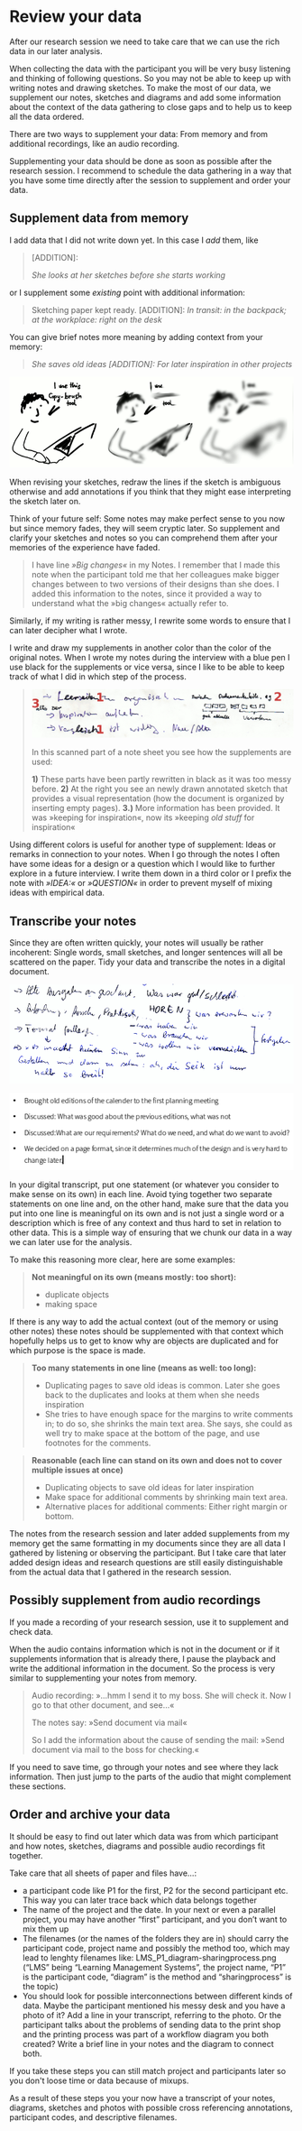 ﻿# Review your data

After our research session we need to take care that we can use the rich data in our later analysis.

When collecting the data with the participant you will be very busy listening and thinking of following questions. So you may not be able to keep up with writing notes and drawing sketches. To make the most of our data, we supplement our notes, sketches and diagrams and add some information about the context of the data gathering to close gaps and to help us to keep all the data ordered.

There are two ways to supplement your data: From memory and from additional recordings, like an audio recording.

Supplementing your data should be done as soon as possible after the research session. I recommend to schedule the data gathering in a way that you have some time directly after the session to supplement and order your data.

## Supplement data from memory

I add data that I did not write down yet. In this case I *add* them, like


> \[ADDITION\]:
>
> *She looks at her sketches before she starts working*


or I supplement some *existing* point with additional information:

> Sketching paper kept ready. \[ADDITION\]: *In transit: in the backpack; at
the workplace: right on the desk*

You can give brief notes more meaning by adding context from your
memory:


> *She saves old ideas \[ADDITION\]: For later inspiration in other
projects*



![memory fades quickly](images/usersketches.png)



When revising your sketches, redraw the lines if the sketch is ambiguous otherwise and add annotations if you think that they might ease interpreting the sketch later on.

Think of your future self: Some notes may make perfect sense to you now
but since memory fades, they will seem cryptic later. So supplement and
clarify your sketches and notes so you can comprehend them after your
memories of the experience have faded.


> I have line *»Big changes«* in my
Notes. I remember that I made this note when the participant told me that her colleagues make bigger
changes between to two versions of their designs than she does.
I added this information to the notes, since it provided a way to understand what the »big changes«
actually refer to.



Similarly, if my writing is rather messy, I rewrite some words to ensure
that I can later decipher what I wrote.

I write and draw my supplements in another color than the color of the original notes. When I wrote my notes
during the interview with a blue pen I use black for the supplements or
vice versa, since I like to be able to keep track of what I did in which
step of the process.



>![](images/NotesSupplements2Anno.png)
>
> In this scanned part of a note sheet you see how the supplements are
 used:
>
>**1)** These parts have been partly rewritten in black as it was too
 messy before. **2)** At the right you see an newly drawn annotated sketch
 that provides a visual representation (how the document is organized
 by inserting empty pages). **3.)** More information has been provided. It
 was »keeping for inspiration«, now its »keeping *old stuff* for
 inspiration«

Using different colors is useful for another type of supplement:
Ideas or remarks in connection to your notes. When I go
through the notes I often have some ideas for a design or a question
which I would like to further explore in a future interview.  I write them down in a third color or I prefix the note with *»IDEA:«* or *»QUESTION«* in order to prevent myself of mixing ideas with empirical data.

## Transcribe your notes

Since they are often written quickly, your notes will usually be rather incoherent: Single words, small sketches, and longer sentences will all be scattered on the paper. Tidy your data and transcribe the notes in a digital document.

![before transcription](images/exampleNotesBeforeTranscript.png)

![after transcription](images/exampleNotesTranscript.png)

In your digital transcript, put one statement (or whatever you consider to make sense on its own) in each line. Avoid tying together two separate statements on one line and, on the other hand, make sure that the data you put into one line is meaningful on its own and is not just a single word or a description which is free of any context and thus hard to set in relation to other data. This is a simple way of ensuring that we chunk our data in a way we can later use for the analysis.

To make this reasoning more clear, here are some examples:

> **Not meaningful on its own (means mostly: too short):**
>
> -  duplicate objects
> -  making space

If there is any way to add the actual context (out of the memory or using other notes)
these notes should be supplemented with that context which hopefully helps us to get to
know why are objects are duplicated and for which purpose is the space is made.


> **Too many statements in one line (means as well: too long):**
>
> - Duplicating pages to save old ideas is common. Later she goes back to the duplicates and looks at them when she needs inspiration
> - She tries to have enough space for the margins to write comments in; to do so, she shrinks the main text area. She says, she could as well try to make space at the bottom of the page, and use footnotes for the comments.


> **Reasonable (each line can stand on its own and does not to cover multiple issues at once)**
>
> - Duplicating objects to save old ideas for later inspiration
> - Make space for additional comments by shrinking main text area.
> - Alternative places for additional comments: Either right margin or bottom.


The notes from the research session and later added supplements from my memory get the same formatting in my documents since they are all data I gathered by listening or observing the participant. But I take care that later added design ideas and research questions
are still easily distinguishable from the actual data that I gathered in the research session.

## Possibly supplement from audio recordings

If you made a recording of your research session, use it to supplement and check data.

When the audio contains information which is not in the document or if it
supplements information that is already there, I pause the playback and write the
additional information in the document. So the process is very similar to supplementing your notes from memory.

> Audio recording: »…hmm I send it to my boss. She will check it. Now I go to that
other document, and see…«
>
> The notes say: »Send document via mail«
>
> So I add the information about the cause of sending the mail:
> »Send document via mail to the boss for checking.«

If you need to save time, go through your notes and see where they lack information. Then just jump
to the parts of the audio that might complement these sections.

## Order and archive your data

It should be easy to find out later which data was from which participant and how notes, sketches, diagrams and possible audio recordings fit together.

Take care that all sheets of paper and files have…:

* a participant code like P1 for the first, P2 for the second participant etc. This way you can later trace back which data belongs together
* The name of the project and the date. In your next or even a parallel project, you may have another “first” participant, and you don’t want to mix them up
* The filenames (or the names of the folders they are in) should carry the participant code, project name and possibly the method too, which may lead to lenghty filenames like: LMS_P1_diagram-sharingprocess.png (“LMS” being “Learning Management Systems”, the project name, “P1” is the participant code, “diagram” is the method and “sharingprocess” is the topic)
* You should look for possible interconnections between different kinds of data. Maybe the participant mentioned his messy desk and you have a photo of it? Add a line in your transcript, referring to the photo. Or the participant talks about the problems of sending data to the print shop and the printing process was part of a workflow diagram you both created? Write a brief line in your notes and the diagram to connect both.

If you take these steps you can still match project and participants later so you don't loose time or data because of mixups.

As a result of these steps you your now have a transcript of your notes, diagrams, sketches and photos with possible cross referencing annotations, participant codes, and descriptive filenames.
